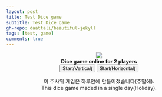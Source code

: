 ```yaml
---
layout: post
title: Test Dice game
subtitle: Test Dice game
gh-repo: daattali/beautiful-jekyll
tags: [test, game]
comments: true
---
```


<html>
	<head>
		<title>Dice</title>
	</head>
	<body>
		<script language = "javascript">

toWrite = "";
vertical = true;
whiteTblackF = true;
blackScore = new Array(15);
whiteScore = new Array(15);
leftRoll = 0;
dice = new Array(5);
diceUse = new Array(5);


function DocOpen(){
	toWrite = "";
}

function DocWrite(inStr){
	toWrite = toWrite + inStr;
	document.getElementById("banramlo_blog_Dice_html").innerHTML  = toWrite;
}

function computeScore(which){
	sum = 0;
	count = 0;
	smallStraight = true;
	largeStraight = true;
	yacht = true;
	switch(which){
	case 00:
			sum = 0;
			for(idx = 0; idx < 5; ++idx){
				if(dice[idx] == 1)
					sum += dice[idx];
			}
			return sum;
	case 01: 
			sum = 0;
			for(idx = 0; idx < 5; ++idx){
				if(dice[idx] == 2)
					sum += dice[idx];
			}
			return sum;
	case 02: 
			sum = 0;
			for(idx = 0; idx < 5; ++idx){
				if(dice[idx] == 3)
					sum += dice[idx];
			}
			return sum;
	case 03: 
			sum = 0;
			for(idx = 0; idx < 5; ++idx){
				if(dice[idx] == 4)
					sum += dice[idx];
			}
			return sum;
	case 04: 
			sum = 0;
			for(idx = 0; idx < 5; ++idx){
				if(dice[idx] == 5)
					sum += dice[idx];
			}
			return sum;
	case 05: 
			sum = 0;
			for(idx = 0; idx < 5; ++idx){
				if(dice[idx] == 6)
					sum += dice[idx];
			}
			return sum;
	case 08: 
			sum = 0;
			for(idx = 0; idx < 5; ++idx){
				sum += dice[idx];
			}
			if(sum > 30)
				sum = 30;
			return sum;
	case 09: 
			sum = 0;
			if(dice[0] == dice[1]){
				cri = dice[0];
			}
			else if(dice[1] == dice[2]){
				cri = dice[1];
			}
			else{
				return 0;
			}
			count = 0;
			for(idx = 0; idx < 5; ++idx){
				if(dice[idx] == cri){
					++count;
				}
			}
			if(count >= 4)
			sum = count * cri;
			if(sum > 30)
				sum = 30;
			return sum;
	case 10: 
			sum = 0;
			if(dice[0] == dice[1] && dice[3] == dice[4]){
				if(dice[2] == dice[1] || dice[2] == dice[3]){
					//only fullhouse
				}
				else{
					return 0;
				}
			}
			else{
				return 0;
			}
			sum = 0;
			for(idx = 0; idx < 5; ++idx){
				sum += dice[idx];
			}
			if(sum > 30)
				sum = 30;
			return sum;
	case 11:
			onePasser = true;
			smallStraight = true;
			for(idx = 0; idx < (onePasser ? 3 : 4); ++idx){
				if((dice[idx] + 1) != dice[idx + 1]){
					if((dice[idx] == dice[idx + 1]) && onePasser){
						onePasser = false;
					}
					else{
						smallStraight = false;
					}
				}
			}
			if(smallStraight)
				return 15;
			smallStraight = true;
			for(idx = 1; idx < 4; ++idx){
				if(dice[idx] +1 != dice[idx + 1]){
					smallStraight = false;
				}
			}
			if(smallStraight)
				return 15;
			return 0;
	case 12:
			largeStraight = true;
			for(idx = 0; idx < 4; ++idx){
				if(dice[idx] + 1 != dice[idx + 1]){
					largeStraight = false;
				}
			}
			if(largeStraight)
				return 30;
			return 0;
	case 13:
			yacht = true;
			for(idx = 0; idx < 4; ++idx){
				if(dice[idx] != dice[idx + 1]){
					yacht = false;
				}
			}
			if(yacht)
				return 50;
			return 0;
	default: return -1;
	}
}

function SetUp(which, score){
	turn += 1;
	if(whiteTblackF){
		whiteScore[which] = score;
	}
	else{
		blackScore[which] = score;
	}
	if(turn == 24){
		collectScore();
		return;
	}
	whiteTblackF = !whiteTblackF;
	for(idx2 = 0; idx2 < 5; ++idx2){
		diceUse[idx2] = true;
	}
	
	leftRoll = 3;
	diceRoll();
}

function UpdateScore(_targetData){
	targetData = new Array(15);
	for(idx3 = 0; idx3 < 15; ++idx3){
		if(_targetData[idx3] > 0)
			targetData[idx3] = _targetData[idx3];
		else
			targetData[idx3] = 0;
	}
	
	_targetData[6] = (targetData[0] + targetData[1] + targetData[2] + targetData[3] + targetData[4] + targetData[5]);
	_targetData[7] = (_targetData[6] >= 63 ? 35 : -1);
	_targetData[14] = (targetData[0] + targetData[1] + targetData[2] + targetData[3] + targetData[4] + targetData[5] + targetData[6] + targetData[7] + targetData[8] + targetData[9] + targetData[10] + targetData[11] + targetData[12] + targetData[13]);	
}

function WriteFor(whom, which){
	if(whom == 0){
		switch(which){
		case 00: DocWrite("Ones"); break;
		case 01: DocWrite("Twos"); break;
		case 02: DocWrite("Threes"); break;
		case 03: DocWrite("Fours"); break;
		case 04: DocWrite("Fives"); break;
		case 05: DocWrite("Sixs"); break;
		case 06: DocWrite("Sum"); break;
		case 07: DocWrite("Bonus"); break;
		case 08: DocWrite("Choice"); break;
		case 09: DocWrite("Four-of-a-kind"); break;
		case 10: DocWrite("Full house"); break;
		case 11: DocWrite("Small straight"); break;
		case 12: DocWrite("Large straight"); break;
		case 13: DocWrite("Dice"); break;
		case 14: DocWrite("Total"); break;
		default: break;
		}
		return;
	}
	else if(whom == 3){
		switch(which){
		case 00: DocWrite("x1"); break;
		case 01: DocWrite("x2"); break;
		case 02: DocWrite("x3"); break;
		case 03: DocWrite("x4"); break;
		case 04: DocWrite("x5"); break;
		case 05: DocWrite("x6"); break;
		case 06: DocWrite(">=63"); break;
		case 07: DocWrite("35"); break;
		case 08: DocWrite("SUM(<=30)"); break;
		case 09: DocWrite("SUM(<=30)"); break;
		case 10: DocWrite("SUM(<=30)"); break;
		case 11: DocWrite("15"); break;
		case 12: DocWrite("30"); break;
		case 13: DocWrite("50"); break;
		case 14: DocWrite(""); break;
		default: break;
		}
		return;
	}
	else{
		if(whiteTblackF){
			if(whom == 2){
				if(whiteScore[which] == -1){
					get = computeScore(which);
					if(get >= 0){
						DocWrite("<input type = \"button\" value = \""+ get +"\" onClick = \"SetUp(" + which + "," + get + ")\">   ");	
					}
					return;
				}
			}
		}
		else{
			if(whom == 1){
				if(blackScore[which] == -1){
					get = computeScore(which);
					if(get >= 0){
						DocWrite("<input type = \"button\" value = \""+ get +"\" onClick = \"SetUp(" + which + "," + get + ")\">  ");	
					}
					return;
				}
			}
		}
		if(whom == 1)
			targetData = blackScore;
		else
			targetData = whiteScore;
		DocWrite(targetData[which] < 0 ? "" : targetData[which]);
	}
}

function diceRoll(){
	for(idx4 = 0; idx4 < 5; ++idx4){
		if(diceUse[idx4]){
			dice[idx4] = parseInt(Math.random() * 6) % 6 + 1;
		}
	}
	leftRoll -= 1;
	//simple bubble sort because not important
	UpdateTable();
}

function changeDice(index){
	diceUse[index] = !diceUse[index];
	UpdateTable();
}

function numToEng(i){
	switch(i){
		case 1: return "one";
		case 2: return "two";
		case 3: return "three";
		case 4: return "four";
		case 5: return "five";
		case 6: return "six";
		default: return "ERROR";
	}
}

function UpdateTable(){
	UpdateScore(whiteScore);
	UpdateScore(blackScore);
	for(i = 0; i < 5; ++i){
		for(j = i + 1; j < 5; ++j){
			if(dice[i] > dice[j]){
				tmp = dice[i];
				dice[i] = dice[j];
				dice[j] = tmp;
				tmpUse = diceUse[i];
				diceUse[i] = diceUse[j];
				diceUse[j] = tmpUse;
			}
		}
	}
	DocOpen();
	DocWrite("<table border=1>");
	if(vertical){	
		DocWrite("<th> What </th> <th> Black </th> <th> White </th> <th> Score </th>");
		for(j = 0; j < 15; ++j){
			DocWrite("<tr>");
			for(i = 0; i < 4; ++i){
				DocWrite("<td>");
				WriteFor(i, j);
				DocWrite("</td>");
			}
			DocWrite("</tr>");
		}
		DocWrite("</table>");
	}
	else{	
		for(i = 0; i < 4; ++i){
			DocWrite("<tr>");
			switch(i){
				case 0: DocWrite("<th> What </th>"); break;
				case 1: DocWrite("<th> Black </th>"); break;
				case 2: DocWrite("<th> White </th>"); break;
				case 3: DocWrite("<th> Score </th>"); break;
			}
			for(j = 0; j < 15; ++j){
				DocWrite("<td>");
				WriteFor(i, j);
				DocWrite("</td>");	
			}
			DocWrite("</tr>");
		}
		DocWrite("</table>");
	}
	
	for(i = 0; i < 5; ++i){
		for(j = i + 1; j < 5; ++j){
			iBig = dice[i] > dice[j];
			if(diceUse[i] && !diceUse[j])
				iBig = false;
			if(!diceUse[i] && diceUse[j])
				iBig = true;
			if(iBig){
				tmp = dice[i];
				dice[i] = dice[j];
				dice[j] = tmp;
				tmpUse = diceUse[i];
				diceUse[i] = diceUse[j];
				diceUse[j] = tmpUse;
			}
		}
	}
	for(i = 0; i < 5; ++i){
		DocWrite("<input type = \"button\" value = \""+ (diceUse[i] ? "Keep dice " : "Use dice ") + (i + 1) +"\" onClick = \"changeDice(" + i + ")\">   ");	
	}
	if(leftRoll > 0)
		DocWrite("<input type = \"button\" value = \"Roll dice(" + leftRoll + ")\" onClick = \"diceRoll()\">");
	DocWrite("<br>");
	if(whiteTblackF){
		for(i = 0; i < 5; ++i){
			DocWrite("<img src =\"https://banramlo.github.io/assets/post/2020-07-25-Dice/dice-six-faces-" + numToEng(dice[i]) + ".png\" width= 100px height = 100px");
			if(diceUse[i])
				DocWrite();
			DocWrite(">");
		}
	}
	else{
		for(i = 0; i < 5; ++i){
			DocWrite("<img src =\"https://banramlo.github.io/assets/post/2020-07-25-Dice/inverted-dice-" + (dice[i]) + ".png\"  width= 100px height = 100px>");
		}
	}
}


function collectScore(){
	UpdateScore(whiteScore);
	UpdateScore(blackScore);
	
	DocOpen();
	DocWrite("<table border=1>");
	if(vertical){	
		DocWrite("<th> What </th> <th> Black </th> <th> White </th> <th> Score </th>");
		for(j = 0; j < 15; ++j){
			DocWrite("<tr>");
			for(i = 0; i < 4; ++i){
				if(i == 1)
					whiteTblackF = true;
				if(i == 2)
					whiteTblackF = false;
				DocWrite("<td>");
				WriteFor(i, j);
				DocWrite("</td>");
			}
			DocWrite("</tr>");
		}
		DocWrite("</table>");
	}
	else{	
		for(i = 0; i < 4; ++i){
			DocWrite("<tr>");
			switch(i){
				case 0: DocWrite("<th> What </th>"); break;
				case 1: DocWrite("<th> Black </th>"); break;
				case 2: DocWrite("<th> White </th>"); break;
				case 3: DocWrite("<th> Score </th>"); break;
			}
			for(j = 0; j < 15; ++j){
				if(i == 1)
					whiteTblackF = true;
				if(i == 2)
					whiteTblackF = false;
				DocWrite("<td>");
				WriteFor(i, j);
				DocWrite("</td>");	
			}
			DocWrite("</tr>");
		}
		DocWrite("</table>");
	}
	DocWrite("<br>");
	if(whiteScore[14] < blackScore[14]){
		DocWrite("Black win!");
	}
	else if(whiteScore[14] > blackScore[14]){
		DocWrite("White win!");
	}
	else{
		DocWrite("Draw!");
	}
	DocWrite("<br>");
	DocWrite("<input type = \"button\" value = \"Restart\" onClick = \"Start(" + vertical + ")\">");
	DocWrite("<input type = \"button\" value = \"Back to title\" onClick = \"BackToTitle()\">");
}

function BackToTitle(){
	DocOpen();
	DocWrite("<img width=500px height=500px src = \"https://banramlo.github.io/assets/post/2020-07-25-Dice/rolling-dices.png\"><br><b>Dice game online for 2 players</b> <br><input type = \"button\" value = \"Start(Vertical)\" onClick = \"Start(true)\"> <input type = \"button\" value = \"Start(Horizontal)\" onClick = \"Start(false)\">");
}

function Start(_vert){
	turn = 0;
	whiteTblackF = parseInt(Math.random() * 2) % 2 == 0? true : false;
	vertical = _vert;
	for(i = 0; i < 5; ++i){
		diceUse[i] = true;
	}
	for(i = 0; i < 15; ++i){
		whiteScore[i] = -1;
		blackScore[i] = -1;
	}
	leftRoll = 3;
	diceRoll();
}
		</script>
	<center>
	<p id="banramlo_blog_Dice_html">
	<img src="https://banramlo.github.io/assets/post/2020-07-25-Dice/rolling-dices.png"><br>
	<b>Dice game online for 2 players</b><br>
	<input type = "button" value = "Start(Vertical)" onClick = "Start(true)">
	<input type = "button" value = "Start(Horizontal)" onClick = "Start(false)">
	</p>
	<div class="kor">
	이 주사위 게임은 하루안에 만들어졌습니다(주말에).
	</div>
	<div class="eng">
	This dice game maded in a single day(Holiday).
	</div>
	</center>
	</body>
</html>
